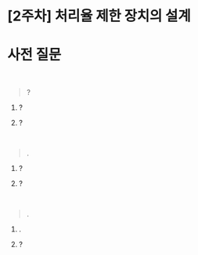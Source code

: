 # [2주차] 처리율 제한 장치의 설계

# 사전 질문 

<br>

> ?


1. ?


2. ?



<br>

> .



1.  ?


2.  ?




<br>

> .



1. .


2.  ?

